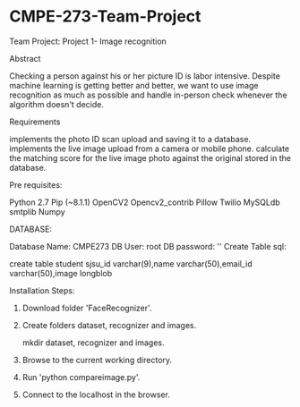 # CMPE-273-Team-Project
Team Project: Project 1- Image recognition

Abstract

Checking a person against his or her picture ID is labor intensive. Despite machine learning is getting better and better, we want to use image recognition as much as possible and handle in-person check whenever the algorithm doesn't decide.

Requirements

implements the photo ID scan upload and saving it to a database.
implements the live image upload from a camera or mobile phone.
calculate the matching score for the live image photo against the original stored in the database.

Pre requisites:

Python 2.7 
Pip (~8.1.1) 
OpenCV2 
Opencv2_contrib 
Pillow 
Twilio 
MySQLdb 
smtplib 
Numpy

DATABASE:

Database Name: CMPE273 
DB User: root 
DB password: '' 
Create Table sql:

create table student sjsu_id varchar(9),name varchar(50),email_id varchar(50),image longblob


Installation Steps:

1. Download folder 'FaceRecognizer'.
2. Create folders dataset, recognizer and images.

    mkdir dataset, recognizer and images.
    
3. Browse to the current working directory.
4. Run 'python compareimage.py'.
5. Connect to the localhost in the browser.
